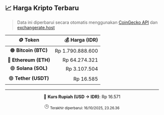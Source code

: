 

<!-- HARGA_KRIPTO -->
## 📈 Harga Kripto Terbaru

> Data ini diperbarui secara otomatis menggunakan [CoinGecko API](https://www.coingecko.com/) dan [exchangerate.host](https://exchangerate.host/)

<div align="center">

| 🪙 Token | 💰 Harga (IDR) |
|:------:|---------------:|
| 🟠 **Bitcoin (BTC)**   | Rp 1.790.888.600 |
| 🔵 **Ethereum (ETH)**  | Rp 64.274.321 |
| 🟣 **Solana (SOL)**    | Rp 3.107.504 |
| 🟢 **Tether (USDT)**   | Rp 16.585 |

---

💱 **Kurs Rupiah (USD → IDR)**: Rp 16.571

🕒 <sub>Terakhir diperbarui: 16/10/2025, 23.26.36</sub>

</div>
<!-- /HARGA_KRIPTO -->